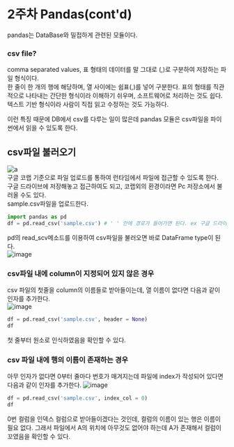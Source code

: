 # 2주차 Pandas(cont'd)
pandas는 DataBase와 밀접하게 관련된 모듈이다.
### csv file?
comma separated values, 표 형태의 데이터를 말 그대로 (,)로 구분하여 저장하는 파일 형식이다.
<br>한 줄이 한 개의 행에 해당하며, 열 사이에는 쉼표(,)를 넣어 구분한다.
표의 형태를 직관적으로 나타내는 간단한 형식이라 이해하기 쉬우며, 소프트웨어로 처리하는 것도 쉽다. 텍스트 기반 형식이라 사람이 직접 읽고 수정하는 것도 가능하다.

이런 특징 때문에 DB에서 csv를 다루는 일이 많은데 pandas 모듈은 csv파일을 파이썬에서 읽을 수 있도록 한다.

## csv파일 불러오기
![a](https://user-images.githubusercontent.com/79446573/136019505-a7b3bb9e-7cc8-4512-ab01-f42d141b5c44.png)
<br> 구글 코랩 기준으로 파일 업로드를 통하여 런타임에서 파일에 접근할 수 있도록 한다.
<br> 구글 드라이브에 저장해놓고 접근하여도 되고, 코랩외의 환경이라면 Pc 저장소에서 불러올 수도 있다.
<br> sample.csv파일을 업로드한다.
```python
import pandas as pd
df = pd.read_csv('sample.csv') # ' ' 안에 경로가 들어가면 된다. ex 구글 드라이브or pc 저장소 파일위치
```
pd의 read_scv메소드를 이용하여 csv파일을 불러오면 바로 DataFrame type이 된다.<br>
![image](https://user-images.githubusercontent.com/79446573/136019888-6cd595d9-8191-41ac-89c4-4b8d486e0c28.png)
### csv파일 내에 column이 지정되어 있지 않은 경우
csv 파일의 첫줄을 column의 이름들로 받아들이는데, 열 이름이 없다면 다음과 같이 인자를 추가한다.<br>
![image](https://user-images.githubusercontent.com/79446573/136020204-0ff899c4-e141-447e-aa72-ccfb2c71fb91.png)
```python
df = pd.read_csv('sample.csv', header = None)
df
```
첫 줄부터 원소로 인식하였음을 확인할 수 있다.

### csv 파일 내에 행의 이름이 존재하는 경우
아무 인자가 없다면 0부터 줄마다 번호가 매겨지는데 파일에 index가 작성되어 있다면 다음과 같이 인자를 추가한다.
![image](https://user-images.githubusercontent.com/79446573/136022411-9b81b26f-4283-410a-8f47-7ba1a168e2d3.png)
```python
df = pd.read_csv('sample.csv', index_col = 0)
df
```
0번 컬럼을 인덱스 컬럼으로 받아들이겠다는 것인데, 컬럼의 이름이 있는 행은 이름이 필요 없다. 그래서 파일에서 A의 위치에 아무것도 없어야 하는데 A가 존재해서 컬럼이 꼬였음을 확인할 수 있다.

